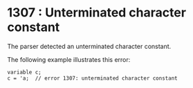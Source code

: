 # 1307 : Unterminated character constant

The parser detected an unterminated character constant.

&#x20;

The following example illustrates this error:

```
variable c;
c = 'a;  // error 1307: unterminated character constant 
```

